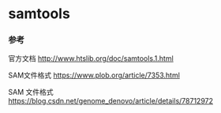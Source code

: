 # samtools



### 参考

官方文档 http://www.htslib.org/doc/samtools.1.html 

SAM文件格式  https://www.plob.org/article/7353.html 

SAM 文件格式  https://blog.csdn.net/genome_denovo/article/details/78712972 
